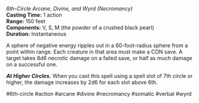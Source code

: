 *6th-Circle Arcane, Divine, and Wyrd (Necromancy)*  
**Casting Time:** 1 action  
**Range:** 150 feet  
**Components:** V, S, M (the powder of a crushed black pearl)  
**Duration:** Instantaneous

A sphere of negative energy ripples out in a 60-foot-radius sphere from a point within range. Each creature in that area must make a CON save. A target takes 8d6 necrotic damage on a failed save, or half as much damage on a successful one.

***At Higher Circles.*** When you cast this spell using a spell slot of 7th circle or higher, the damage increases by 2d6 for each slot above 6th.

#6th-circle #action #arcane #divine #necromancy #somatic #verbal #wyrd
